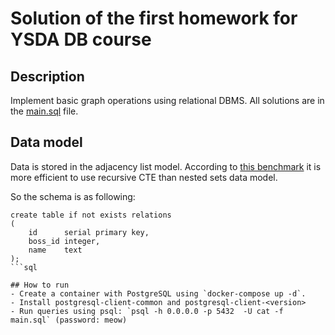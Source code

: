 # Solution of the first homework for YSDA DB course

## Description
Implement basic graph operations using relational DBMS. All solutions are in the [main.sql](main.sql) file.

## Data model
Data is stored in the adjacency list model. According to [this benchmark](https://explainextended.com/2009/09/24/adjacency-list-vs-nested-sets-postgresql/) it is more efficient to use recursive CTE than nested sets data model.

So the schema is as following:
```
create table if not exists relations
(
    id      serial primary key,
    boss_id integer,
    name    text
);
```sql

## How to run
- Create a container with PostgreSQL using `docker-compose up -d`.
- Install postgresql-client-common and postgresql-client-<version>
- Run queries using psql: `psql -h 0.0.0.0 -p 5432  -U cat -f main.sql` (password: meow)


